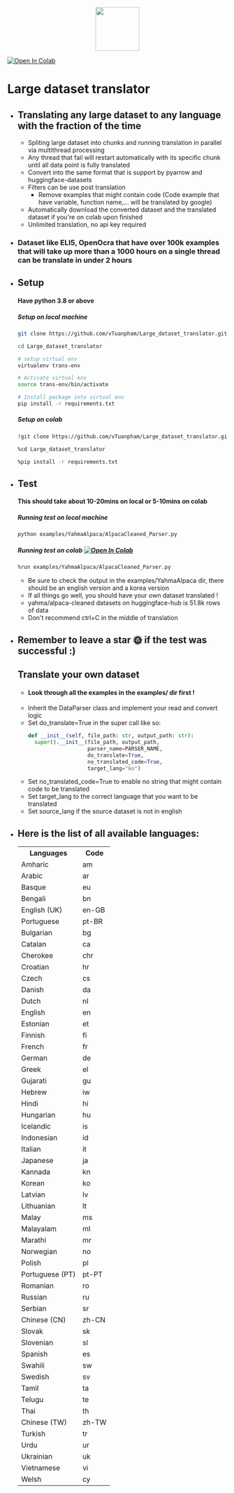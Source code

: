 <p align="center">
  <img src="https://github.com/vTuanpham/Large_dataset_translator/assets/82665400/e424f17d-1c9e-4c72-90d2-9ef77c3b9dd2" width="100" height="100">
</p>

[![Open In Colab](https://colab.research.google.com/assets/colab-badge.svg)](https://colab.research.google.com/drive/1OEni8c9N9C_9Kf3ySt87goN7HDvRN3nw?usp=sharing)
# Large dataset translator 
  * ## Translating any large dataset to any language with the fraction of the time
    * Spliting large dataset into chunks and running translation in parallel via multithread processing
    * Any thread that fail will restart automatically with its specific chunk until all data point is fully translated
    * Convert into the same format that is support by pyarrow and huggingface-datasets
    * Filters can be use post translation
      * Remove examples that might contain code
        (Code example that have variable, function name,... will be translated by google)
    * Automatically download the converted dataset and the translated dataset if you're on colab upon finished
    * Unlimited translation, no api key required
  * ### Dataset like ELI5, OpenOcra that have over 100k examples that will take up more than a 1000 hours on a single thread can be translate in under 2 hours 

 * ## Setup
     #### Have python 3.8 or above
     ##### Setup on local machine
     ```sh
     git clone https://github.com/vTuanpham/Large_dataset_translator.git
     
     cd Large_dataset_translator
  
     # setup virtual env
     virtualenv trans-env
  
     # Activate virtual env
     source trans-env/bin/activate
  
     # Install package into virtual env
     pip install -r requirements.txt
     ```

     ##### Setup on colab
     ```sh
     !git clone https://github.com/vTuanpham/Large_dataset_translator.git
     
     %cd Large_dataset_translator
  
     %pip install -r requirements.txt
     ```
  * ## Test
    #### This should take about 10-20mins on local or 5-10mins on colab
    ##### Running test on local machine
    ```sh
    python examples/YahmaAlpaca/AlpacaCleaned_Parser.py
    ```
    ##### Running test on colab [![Open In Colab](https://colab.research.google.com/assets/colab-badge.svg)](https://colab.research.google.com/drive/1OEni8c9N9C_9Kf3ySt87goN7HDvRN3nw?usp=sharing)

    ```sh
    %run examples/YahmaAlpaca/AlpacaCleaned_Parser.py
    ```
    * Be sure to check the output in the examples/YahmaAlpaca dir, there should be an english version and a korea version
    * If all things go well, you should have your own dataset translated !
    * yahma/alpaca-cleaned datasets on huggingface-hub is 51.8k rows of data
    * Don't recommend ctrl+C in the middle of translation
* ## Remember to leave a star 🌞 if the test was successful :)
    ## Translate your own dataset
    * #### Look through all the examples in the examples/ dir first !
    * Inherit the DataParser class and implement your read and convert logic
    * Set do_translate=True in the super call like so:
      ```python
      def __init__(self, file_path: str, output_path: str):
        super().__init__(file_path, output_path,
                         parser_name=PARSER_NAME,
                         do_translate=True,
                         no_translated_code=True,
                         target_lang="ko")
      ```
    * Set no_translated_code=True to enable no string that might contain code to be translated
    * Set target_lang to the correct language that you want to be translated
    * Set source_lang if the source dataset is not in english
* ## Here is the list of all available languages:

  <table>
    <tr>
      <th>Languages</th>
      <th>Code</th>
    </tr>
    <tr>
      <td>Amharic</td>
      <td>am</td>
    </tr>
    <tr>
      <td>Arabic</td>
      <td>ar</td>
    </tr>
    <tr>
      <td>Basque</td>
      <td>eu</td>
    </tr>
    <tr>
      <td>Bengali</td>
      <td>bn</td>
    </tr>
    <tr>
      <td>English (UK)</td>
      <td>en-GB</td>
    </tr>
    <tr>
      <td>Portuguese</td>
      <td>pt-BR</td>
    </tr>
    <tr>
      <td>Bulgarian</td>
      <td>bg</td>
    </tr>
    <tr>
      <td>Catalan</td>
      <td>ca</td>
    </tr>
    <tr>
      <td>Cherokee</td>
      <td>chr</td>
    </tr>
    <tr>
      <td>Croatian</td>
      <td>hr</td>
    </tr>
    <tr>
      <td>Czech</td>
      <td>cs</td>
    </tr>
    <tr>
      <td>Danish</td>
      <td>da</td>
    </tr>
    <tr>
      <td>Dutch</td>
      <td>nl</td>
    </tr>
    <tr>
      <td>English</td>
      <td>en</td>
    </tr>
    <tr>
      <td>Estonian</td>
      <td>et</td>
    </tr>
    <tr>
      <td>Finnish</td>
      <td>fi</td>
    </tr>
    <tr>
      <td>French</td>
      <td>fr</td>
    </tr>
    <tr>
      <td>German</td>
      <td>de</td>
    </tr>
    <tr>
      <td>Greek</td>
      <td>el</td>
    </tr>
    <tr>
      <td>Gujarati</td>
      <td>gu</td>
    </tr>
    <tr>
      <td>Hebrew</td>
      <td>iw</td>
    </tr>
    <tr>
      <td>Hindi</td>
      <td>hi</td>
    </tr>
    <tr>
      <td>Hungarian</td>
      <td>hu</td>
    </tr>
    <tr>
      <td>Icelandic</td>
      <td>is</td>
    </tr>
    <tr>
      <td>Indonesian</td>
      <td>id</td>
    </tr>
    <tr>
      <td>Italian</td>
      <td>it</td>
    </tr>
    <tr>
      <td>Japanese</td>
      <td>ja</td>
    </tr>
    <tr>
      <td>Kannada</td>
      <td>kn</td>
    </tr>
    <tr>
      <td>Korean</td>
      <td>ko</td>
    </tr>
    <tr>
      <td>Latvian</td>
      <td>lv</td>
    </tr>
    <tr>
      <td>Lithuanian</td>
      <td>lt</td>
    </tr>
    <tr>
      <td>Malay</td>
      <td>ms</td>
    </tr>
    <tr>
      <td>Malayalam</td>
      <td>ml</td>
    </tr>
    <tr>
      <td>Marathi</td>
      <td>mr</td>
    </tr>
    <tr>
      <td>Norwegian</td>
      <td>no</td>
    </tr>
    <tr>
      <td>Polish</td>
      <td>pl</td>
    </tr>
    <tr>
      <td>Portuguese (PT)</td>
      <td>pt-PT</td>
    </tr>
    <tr>
      <td>Romanian</td>
      <td>ro</td>
    </tr>
    <tr>
      <td>Russian</td>
      <td>ru</td>
    </tr>
    <tr>
      <td>Serbian</td>
      <td>sr</td>
    </tr>
    <tr>
      <td>Chinese (CN)</td>
      <td>zh-CN</td>
    </tr>
    <tr>
      <td>Slovak</td>
      <td>sk</td>
    </tr>
    <tr>
      <td>Slovenian</td>
      <td>sl</td>
    </tr>
    <tr>
      <td>Spanish</td>
      <td>es</td>
    </tr>
    <tr>
      <td>Swahili</td>
      <td>sw</td>
    </tr>
    <tr>
      <td>Swedish</td>
      <td>sv</td>
    </tr>
    <tr>
      <td>Tamil</td>
      <td>ta</td>
    </tr>
    <tr>
      <td>Telugu</td>
      <td>te</td>
    </tr>
    <tr>
      <td>Thai</td>
      <td>th</td>
    </tr>
    <tr>
      <td>Chinese (TW)</td>
      <td>zh-TW</td>
    </tr>
    <tr>
      <td>Turkish</td>
      <td>tr</td>
    </tr>
    <tr>
      <td>Urdu</td>
      <td>ur</td>
    </tr>
    <tr>
      <td>Ukrainian</td>
      <td>uk</td>
    </tr>
    <tr>
      <td>Vietnamese</td>
      <td>vi</td>
    </tr>
    <tr>
              <td>Welsh</td>
              <td>cy</td>
            </tr>
          </table>

